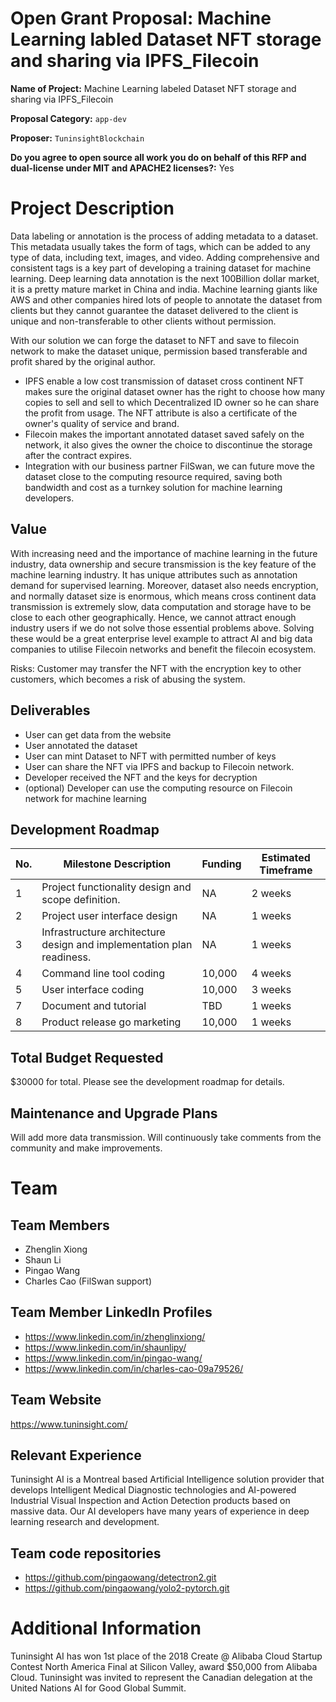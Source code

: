 # Open Grant Proposal: Machine Learning labled Dataset NFT storage and sharing via IPFS_Filecoin

**Name of Project:**
Machine Learning labeled Dataset NFT storage and sharing via IPFS_Filecoin

**Proposal Category:** `app-dev`

**Proposer:** `TuninsightBlockchain`

**Do you agree to open source all work you do on behalf of this RFP and dual-license under MIT and APACHE2 licenses?:** Yes

# Project Description

Data labeling or annotation is the process of adding metadata to a dataset. This metadata usually takes the form of tags, which can be added to any type of data, including text, images, and video. Adding comprehensive and consistent tags is a key part of developing a training dataset for machine learning. Deep learning data annotation is the next 100Billion dollar market, it is a pretty mature market in China and india. Machine learning giants like AWS and other companies hired lots of people to annotate the dataset from clients but they cannot guarantee the dataset delivered to the client is unique and non-transferable to other clients without permission. 

With our solution we can forge the dataset to NFT and save to filecoin network to make the dataset unique, permission based transferable and profit shared by the original author.

- IPFS enable a low cost transmission of dataset cross continent
NFT makes sure the original dataset owner has the right to choose how many copies to sell and sell to which Decentralized ID owner  so he can share the profit from usage. The NFT attribute is also a certificate of the owner's quality of service and brand.
- Filecoin makes the important annotated dataset saved safely on the network, it also gives the owner the choice to discontinue the storage after the contract expires.
- Integration with our business partner FilSwan, we can future move the dataset close to the computing resource required, saving both bandwidth and cost as a turnkey solution for machine learning developers.


## Value

With increasing need and the importance of machine learning in the future industry, data ownership and secure transmission is the key feature of the machine learning industry. It has unique attributes such as annotation demand for supervised learning. Moreover, dataset also needs encryption, and normally dataset size is enormous, which means cross continent data transmission is extremely slow, data computation and storage have to be close to each other geographically. Hence, we cannot attract enough industry users if we do not solve those essential problems above. Solving these would be a great enterprise level example to attract AI and big data companies to utilise Filecoin networks and benefit the filecoin ecosystem.

Risks: Customer may transfer the NFT with the encryption key to other customers, which becomes a risk of abusing the system.


## Deliverables
- User can get data from the website
- User annotated the dataset
- User can mint Dataset to NFT with permitted number of keys
- User can share the NFT via IPFS and backup to Filecoin network.
- Developer received the NFT and the keys for decryption
- (optional) Developer can use the computing resource on Filecoin network for machine learning


## Development Roadmap

| No. | Milestone Description | Funding | Estimated Timeframe |
| --- | --- | --- | --- |
| 1 | Project functionality design and scope definition. | NA | 2 weeks |
| 2 | Project user interface design | NA | 1 weeks |
| 3 | Infrastructure architecture design and implementation plan readiness.| NA | 1 weeks |
| 4 | Command line tool coding  | 10,000 | 4 weeks |
| 5 | User interface coding  | 10,000 | 3 weeks |
| 7 | Document and tutorial | TBD | 1 weeks |
| 8 | Product release go marketing  | 10,000 | 1 weeks |


## Total Budget Requested
$30000 for total. Please see the development roadmap for details.

## Maintenance and Upgrade Plans

Will add more data transmission. Will continuously take comments from the community and make improvements.

# Team

## Team Members

- Zhenglin Xiong
- Shaun Li
- Pingao Wang
- Charles Cao (FilSwan support)


## Team Member LinkedIn Profiles

- https://www.linkedin.com/in/zhenglinxiong/
- https://www.linkedin.com/in/shaunlipy/
- https://www.linkedin.com/in/pingao-wang/
- https://www.linkedin.com/in/charles-cao-09a79526/

## Team Website
https://www.tuninsight.com/

## Relevant Experience
Tuninsight AI is a Montreal based Artificial Intelligence solution provider that develops Intelligent Medical Diagnostic technologies and AI-powered Industrial Visual Inspection and Action Detection products based on massive data. Our AI developers have many years of experience in deep learning research and development.

## Team code repositories

- https://github.com/pingaowang/detectron2.git
- https://github.com/pingaowang/yolo2-pytorch.git

# Additional Information
Tuninsight AI has won 1st place of the 2018 Create @ Alibaba Cloud Startup Contest North America Final at Silicon Valley, award $50,000 from Alibaba Cloud. Tuninsight was invited to represent the Canadian delegation at the United Nations AI for Good Global Summit.

